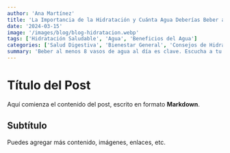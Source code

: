 ```yaml
---
author: 'Ana Martínez'
title: 'La Importancia de la Hidratación y Cuánta Agua Deberías Beber al Día'
date: '2024-03-15'
image: '/images/blog/blog-hidratacion.webp'
tags: ['Hidratación Saludable', 'Agua', 'Beneficios del Agua']
categories: ['Salud Digestiva', 'Bienestar General', 'Consejos de Hidratación']
summary: 'Beber al menos 8 vasos de agua al día es clave. Escucha a tu cuerpo, tus necesidades varían según tu actividad y circunstancias. ¡Mantente hidratado!'
---
```


# Título del Post

Aquí comienza el contenido del post, escrito en formato **Markdown**.

## Subtítulo

Puedes agregar más contenido, imágenes, enlaces, etc.

